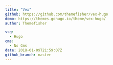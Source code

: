 ```yaml
---
title: "Vex"
github: https://github.com/themefisher/vex-hugo
demo: https://themes.gohugo.io/theme/vex-hugo/
author: Themefisher

ssg:
  - Hugo
cms:
  - No Cms
date: 2018-01-09T21:59:07Z
github_branch: master
---
```


